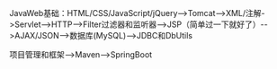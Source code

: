 JavaWeb基础：HTML/CSS/JavaScript/jQuery-->Tomcat-->XML/注解->Servlet-->HTTP-->Filter过滤器和监听器-->JSP（简单过一下就好了）-->AJAX/JSON-->数据库(MySQL)-->JDBC和DbUtils

项目管理和框架-->Maven-->SpringBoot

